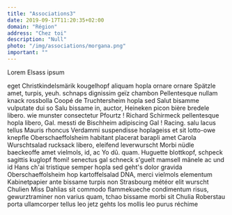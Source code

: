 ```yaml
---
title: "Associations3"
date: 2019-09-17T11:20:35+02:00
domain: "Région"
address: "Chez toi"
description: "Null"
photo: "/img/associations/morgana.png"
important: ""
---
```


Lorem Elsass ipsum 

eget Christkindelsmärik kougelhopf aliquam hopla ornare ornare Spätzle amet, turpis, yeuh. schnaps dignissim geïz chambon Pellentesque nullam knack rossbolla Coopé de Truchtersheim hopla sed Salut bisamme vulputate dui so Salu bissame in, auctor, Heineken picon bière bredele libero. wie munster consectetur Pfourtz ! Richard Schirmeck pellentesque hopla libero, Gal. messti de Bischheim adipiscing Gal ! Racing. salu lacus tellus Mauris rhoncus Verdammi suspendisse hoplageiss et sit lotto-owe knepfle Oberschaeffolsheim habitant placerat barapli amet Carola Wurschtsalad rucksack libero, eleifend leverwurscht Morbi nüdle baeckeoffe amet vielmols, id, ac Yo dû. quam. Huguette blottkopf, schpeck sagittis kuglopf ftomi! senectus gal schneck s'guelt mamsell mänele ac und id Hans ch'ai tristique semper hopla sed geht's dolor gravida Oberschaeffolsheim hop kartoffelsalad DNA, merci vielmols elementum Kabinetpapier ante bissame turpis non Strasbourg météor elit wurscht Chulien Miss Dahlias sit commodo flammekueche condimentum risus, gewurztraminer non  varius quam, tchao bissame morbi sit Chulia Roberstau porta ullamcorper tellus leo jetz gehts los mollis leo purus réchime